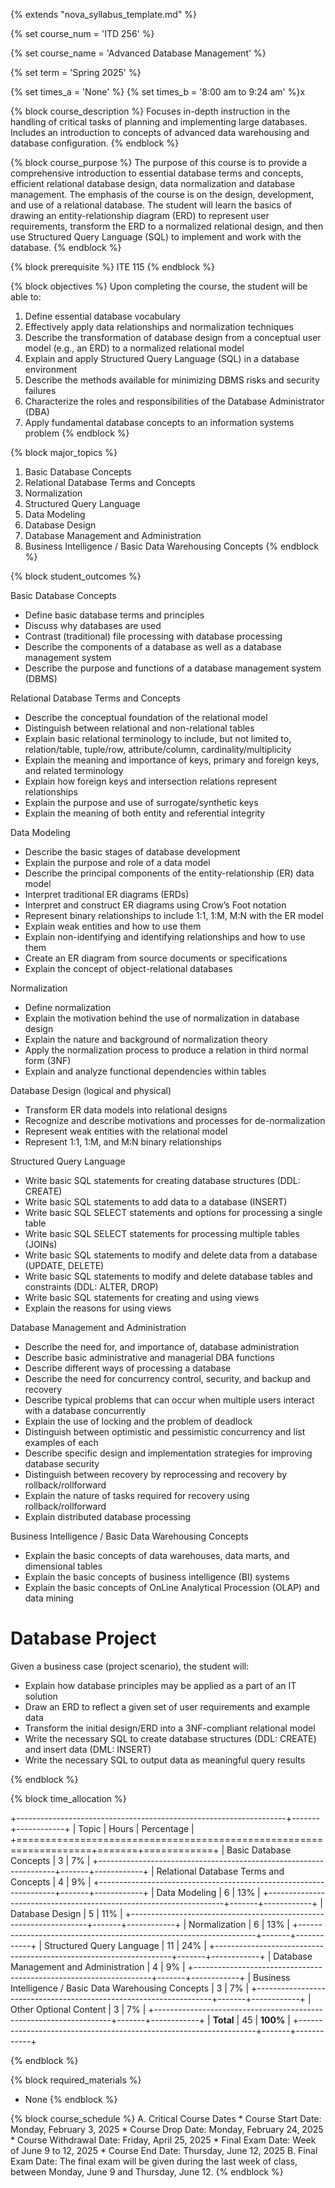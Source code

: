 {% extends "nova_syllabus_template.md" %}

{% set course_num = 'ITD 256' %}

{% set course_name = 'Advanced Database Management' %}

{% set term = 'Spring 2025' %}

{% set times_a = 'None' %}
{% set times_b = '8:00 am to 9:24 am' %}x


{% block course_description %}
Focuses in-depth instruction in the handling of critical tasks of planning and implementing large databases.
Includes an introduction to concepts of advanced data warehousing and database configuration.
{% endblock %}

{% block course_purpose %}
The purpose of this course is to provide a comprehensive introduction to essential database terms and
concepts, efficient relational database design, data normalization and database management. The emphasis of
the course is on the design, development, and use of a relational database. The student will learn the basics of
drawing an entity-relationship diagram (ERD) to represent user requirements, transform the ERD to a
normalized relational design, and then use Structured Query Language (SQL) to implement and work with the
database.
{% endblock %}

{% block prerequisite %}
ITE 115
{% endblock %}

{% block objectives %}
Upon completing the course, the student will be able to:

1. Define essential database vocabulary
2. Effectively apply data relationships and normalization techniques
3. Describe the transformation of database design from a conceptual user model (e.g., an ERD) to
a normalized relational model
4. Explain and apply Structured Query Language (SQL) in a database environment
5. Describe the methods available for minimizing DBMS risks and security failures
6. Characterize the roles and responsibilities of the Database Administrator (DBA)
7. Apply fundamental database concepts to an information systems problem
{% endblock %}

{% block major_topics %}
1. Basic Database Concepts
2. Relational Database Terms and Concepts
3. Normalization
4. Structured Query Language
5. Data Modeling
6. Database Design
7. Database Management and Administration
8. Business Intelligence / Basic Data Warehousing Concepts
{% endblock %}

{% block student_outcomes %}

Basic Database Concepts

* Define basic database terms and principles
* Discuss why databases are used
* Contrast (traditional) file processing with database processing
* Describe the components of a database as well as a database management system
* Describe the purpose and functions of a database management system (DBMS)

Relational Database Terms and Concepts

* Describe the conceptual foundation of the relational model
* Distinguish between relational and non-relational tables
* Explain basic relational terminology to include, but not limited to, relation/table, tuple/row,
attribute/column, cardinality/multiplicity
* Explain the meaning and importance of keys, primary and foreign keys, and related terminology
* Explain how foreign keys and intersection relations represent relationships
* Explain the purpose and use of surrogate/synthetic keys
* Explain the meaning of both entity and referential integrity

Data Modeling

* Describe the basic stages of database development
* Explain the purpose and role of a data model
* Describe the principal components of the entity-relationship (ER) data model
* Interpret traditional ER diagrams (ERDs)
* Interpret and construct ER diagrams using Crow’s Foot notation
* Represent binary relationships to include 1:1, 1:M, M:N with the ER model
* Explain weak entities and how to use them
* Explain non-identifying and identifying relationships and how to use them
* Create an ER diagram from source documents or specifications
* Explain the concept of object-relational databases

Normalization

* Define normalization
* Explain the motivation behind the use of normalization in database design
* Explain the nature and background of normalization theory
* Apply the normalization process to produce a relation in third normal form (3NF)
* Explain and analyze functional dependencies within tables

Database Design (logical and physical)

* Transform ER data models into relational designs
* Recognize and describe motivations and processes for de-normalization
* Represent weak entities with the relational model
* Represent 1:1, 1:M, and M:N binary relationships

Structured Query Language

* Write basic SQL statements for creating database structures (DDL: CREATE)
* Write basic SQL statements to add data to a database (INSERT)
* Write basic SQL SELECT statements and options for processing a single table
* Write basic SQL SELECT statements for processing multiple tables (JOINs)
* Write basic SQL statements to modify and delete data from a database (UPDATE, DELETE)
* Write basic SQL statements to modify and delete database tables and constraints (DDL: ALTER, DROP)
* Write basic SQL statements for creating and using views
* Explain the reasons for using views

Database Management and Administration

* Describe the need for, and importance of, database administration
* Describe basic administrative and managerial DBA functions
* Describe different ways of processing a database
* Describe the need for concurrency control, security, and backup and recovery
* Describe typical problems that can occur when multiple users interact with a database concurrently
* Explain the use of locking and the problem of deadlock
* Distinguish between optimistic and pessimistic concurrency and list examples of each
* Describe specific design and implementation strategies for improving database security
* Distinguish between recovery by reprocessing and recovery by rollback/rollforward
* Explain the nature of tasks required for recovery using rollback/rollforward
* Explain distributed database processing

Business Intelligence / Basic Data Warehousing Concepts

* Explain the basic concepts of data warehouses, data marts, and dimensional tables
* Explain the basic concepts of business intelligence (BI) systems
* Explain the basic concepts of OnLine Analytical Procession (OLAP) and data mining

# Database Project

Given a business case (project scenario), the student will:

* Explain how database principles may be applied as a part of an IT solution
* Draw an ERD to reflect a given set of user requirements and example data
* Transform the initial design/ERD into a 3NF-compliant relational model
* Write the necessary SQL to create database structures (DDL: CREATE) and insert data (DML: INSERT)
* Write the necessary SQL to output data as meaningful query results

{% endblock %}

{% block time_allocation %}

+-------------------------------------------------------------------+-------+------------+
| Topic                                                             | Hours | Percentage |
+===================================================================+=======+============+
| Basic Database Concepts                                           | 3     | 7%         |
+-------------------------------------------------------------------+-------+------------+
| Relational Database Terms and Concepts                            | 4     | 9%         |
+-------------------------------------------------------------------+-------+------------+
| Data Modeling                                                     | 6     | 13%        |
+-------------------------------------------------------------------+-------+------------+
| Database Design                                                   | 5     | 11%        |
+-------------------------------------------------------------------+-------+------------+
| Normalization                                                     | 6     | 13%        |
+-------------------------------------------------------------------+-------+------------+
| Structured Query Language                                         | 11    | 24%        |
+-------------------------------------------------------------------+-------+------------+
| Database Management and Administration                            | 4     | 9%         |
+-------------------------------------------------------------------+-------+------------+
| Business Intelligence / Basic Data Warehousing Concepts           | 3     | 7%         |
+-------------------------------------------------------------------+-------+------------+
| Other Optional Content                                            | 3     | 7%         |
+-------------------------------------------------------------------+-------+------------+
| **Total**                                                         | 45    | **100%**   |
+-------------------------------------------------------------------+-------+------------+

{% endblock %}


{% block required_materials %}
*  None
{% endblock %}

{% block course_schedule %}
      A.  Critical Course Dates
          * Course Start Date: Monday, February 3, 2025
          * Course Drop Date:	Monday, February 24, 2025
          * Course Withdrawal Date: Friday, April 25, 2025
          * Final Exam Date: Week of June 9  to 12, 2025
          * Course End Date: Thursday, June 12, 2025
      B.  Final Exam Date: The final exam will be given during the last week of class, between Monday, June 9 and Thursday, June 12.
{% endblock %}